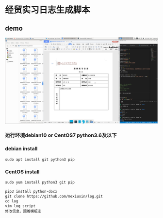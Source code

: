 # 经贸实习日志生成脚本
## demo
![demo](./demo.png)

### 运行环境debian10 or CentOS7    python3.6及以下

### debian install
    sudo apt install git python3 pip
    
### CentOS install
    sudo yum install python3 git pip


```
pip3 install python-docx
git clone https://github.com/mexiuxin/log.git
cd log
vim log_script
修改信息，跟着模板走

```

